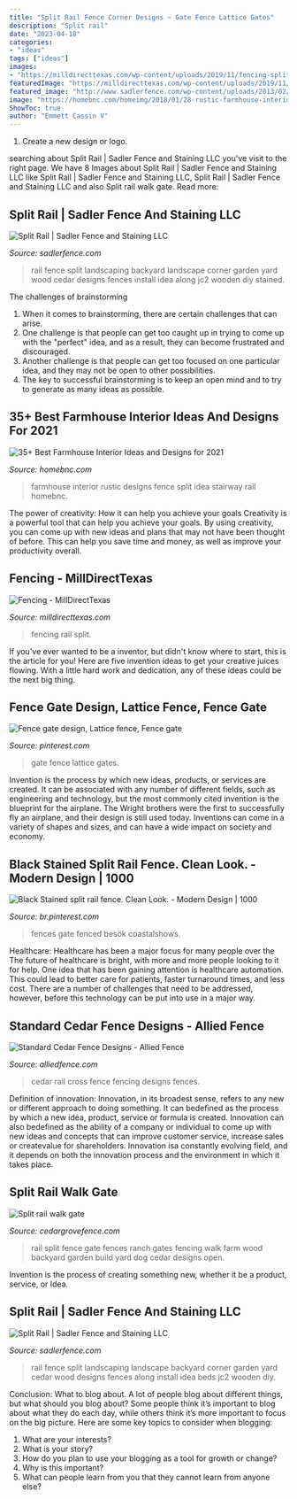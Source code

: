 ```yaml
---
title: "Split Rail Fence Corner Designs ~ Gate Fence Lattice Gates"
description: "Split rail"
date: "2023-04-18"
categories:
- "ideas"
tags: ["ideas"]
images:
- "https://milldirecttexas.com/wp-content/uploads/2019/11/fencing-split-rail.jpeg"
featuredImage: "https://milldirecttexas.com/wp-content/uploads/2019/11/fencing-split-rail.jpeg"
featured_image: "http://www.sadlerfence.com/wp-content/uploads/2013/02/JC2-1024x768.jpg"
image: "https://homebnc.com/homeimg/2018/01/28-rustic-farmhouse-interior-design-ideas-homebnc.jpg"
ShowToc: true
author: "Emmett Cassin V"
---
```



1. Create a new design or logo.

	

		
searching about Split Rail | Sadler Fence and Staining LLC you've visit to the right page. We have 8 Images about Split Rail | Sadler Fence and Staining LLC like Split Rail | Sadler Fence and Staining LLC, Split Rail | Sadler Fence and Staining LLC and also Split rail walk gate. Read more:
		
    
## Split Rail | Sadler Fence And Staining LLC

<img loading=lazy src="http://www.sadlerfence.com/wp-content/uploads/2013/02/JC2.jpg" onerror="this.onerror=null;this.src='https://tse4.mm.bing.net/th?id=OIP.6RNC-8X2fyN6KnVeqcUjgAHaFj&amp;pid=15.1';" alt="Split Rail | Sadler Fence and Staining LLC">

_Source: sadlerfence.com_

>rail fence split landscaping backyard landscape corner garden yard wood cedar designs fences install idea along jc2 wooden diy stained. 

	

The challenges of brainstorming
1. When it comes to brainstorming, there are certain challenges that can arise.
2. One challenge is that people can get too caught up in trying to come up with the "perfect" idea, and as a result, they can become frustrated and discouraged.
3. Another challenge is that people can get too focused on one particular idea, and they may not be open to other possibilities.
4. The key to successful brainstorming is to keep an open mind and to try to generate as many ideas as possible.

    
## 35+ Best Farmhouse Interior Ideas And Designs For 2021

<img loading=lazy src="https://homebnc.com/homeimg/2018/01/28-rustic-farmhouse-interior-design-ideas-homebnc.jpg" onerror="this.onerror=null;this.src='https://tse4.mm.bing.net/th?id=OIP.jFLExZnqrCuLqkzMTzM50gHaLH&amp;pid=15.1';" alt="35+ Best Farmhouse Interior Ideas and Designs for 2021">

_Source: homebnc.com_

>farmhouse interior rustic designs fence split idea stairway rail homebnc. 

	

The power of creativity: How it can help you achieve your goals
Creativity is a powerful tool that can help you achieve your goals. By using creativity, you can come up with new ideas and plans that may not have been thought of before. This can help you save time and money, as well as improve your productivity overall.

    
## Fencing - MillDirectTexas

<img loading=lazy src="https://milldirecttexas.com/wp-content/uploads/2019/11/fencing-split-rail.jpeg" onerror="this.onerror=null;this.src='https://tse3.mm.bing.net/th?id=OIP.ea-k0Gw35rXx1reJNj2x8gHaE8&amp;pid=15.1';" alt="Fencing - MillDirectTexas">

_Source: milldirecttexas.com_

>fencing rail split. 

	

If you've ever wanted to be a inventor, but didn't know where to start, this is the article for you! Here are five invention ideas to get your creative juices flowing. With a little hard work and dedication, any of these ideas could be the next big thing.

    
## Fence Gate Design, Lattice Fence, Fence Gate

<img loading=lazy src="https://i.pinimg.com/736x/8d/67/80/8d6780f02d3dbc096d68436aab0e3995--fence-gate-design-fence-gates.jpg" onerror="this.onerror=null;this.src='https://tse1.mm.bing.net/th?id=OIP.unviDtIb0DHXBzJ8tBPZOwHaFj&amp;pid=15.1';" alt="Fence gate design, Lattice fence, Fence gate">

_Source: pinterest.com_

>gate fence lattice gates. 

	

Invention is the process by which new ideas, products, or services are created. It can be associated with any number of different fields, such as engineering and technology, but the most commonly cited invention is the blueprint for the airplane. The Wright brothers were the first to successfully fly an airplane, and their design is still used today. Inventions can come in a variety of shapes and sizes, and can have a wide impact on society and economy.

    
## Black Stained Split Rail Fence. Clean Look. - Modern Design | 1000

<img loading=lazy src="https://i.pinimg.com/736x/b7/16/15/b716158f818f0e1fa1d344f3eb66e5ac.jpg" onerror="this.onerror=null;this.src='https://tse3.mm.bing.net/th?id=OIP.KNSHS8omSreE2bR1TjzsbwHaFj&amp;pid=15.1';" alt="Black Stained split rail fence. Clean Look. - Modern Design | 1000">

_Source: br.pinterest.com_

>fences gate fenced besök coastalshows. 

	

Healthcare: Healthcare has been a major focus for many people over the
The future of healthcare is bright, with more and more people looking to it for help. One idea that has been gaining attention is healthcare automation. This could lead to better care for patients, faster turnaround times, and less cost. There are a number of challenges that need to be addressed, however, before this technology can be put into use in a major way.

    
## Standard Cedar Fence Designs - Allied Fence

<img loading=lazy src="https://www.alliedfence.com/wp-content/gallery/cedar-rail-fences/cross-rail.jpg" onerror="this.onerror=null;this.src='https://tse3.mm.bing.net/th?id=OIP.1wxRtrQQxJCP5DWGSOyyVwHaE7&amp;pid=15.1';" alt="Standard Cedar Fence Designs - Allied Fence">

_Source: alliedfence.com_

>cedar rail cross fence fencing designs fences. 

	

Definition of innovation:
Innovation, in its broadest sense, refers to any new or different approach to doing something. It can bedefined as the process by which a new idea, product, service or formula is created. Innovation can also bedefined as the ability of a company or individual to come up with new ideas and concepts that can improve customer service, increase sales or createvalue for shareholders. Innovation isa constantly evolving field, and it depends on both the innovation process and the environment in which it takes place.

    
## Split Rail Walk Gate

<img loading=lazy src="http://cedargrovefence.com/images/os_imagegallery_110/original/sr-6-split-rail-walk-gate1.jpg" onerror="this.onerror=null;this.src='https://tse3.mm.bing.net/th?id=OIP.dLDxHvb7-pXc-Cn397sMbQHaFj&amp;pid=15.1';" alt="Split rail walk gate">

_Source: cedargrovefence.com_

>rail split fence gate fences ranch gates fencing walk farm wood backyard garden build yard dog cedar designs open. 

	

Invention is the process of creating something new, whether it be a product, service, or Idea.

    
## Split Rail | Sadler Fence And Staining LLC

<img loading=lazy src="http://www.sadlerfence.com/wp-content/uploads/2013/02/JC2-1024x768.jpg" onerror="this.onerror=null;this.src='https://tse2.mm.bing.net/th?id=OIP.VrcNm6nflu7R7WGwt7CDugHaFj&amp;pid=15.1';" alt="Split Rail | Sadler Fence and Staining LLC">

_Source: sadlerfence.com_

>rail fence split landscaping landscape backyard corner garden yard cedar wood designs fences along install idea beds jc2 wooden diy. 

	

Conclusion: What to blog about.
A lot of people blog about different things, but what should you blog about? Some people think it’s important to blog about what they do each day, while others think it’s more important to focus on the big picture. Here are some key topics to consider when blogging:
1. What are your interests? 
2. What is your story? 
3. How do you plan to use your blogging as a tool for growth or change? 
4. Why is this important? 
5. What can people learn from you that they cannot learn from anyone else?

